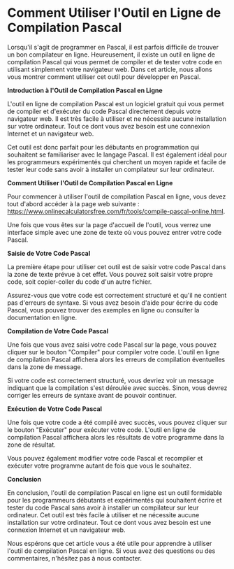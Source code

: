 Comment Utiliser l'Outil en Ligne de Compilation Pascal
=======================================================

Lorsqu'il s'agit de programmer en Pascal, il est parfois difficile de trouver un bon compilateur en ligne. Heureusement, il existe un outil en ligne de compilation Pascal qui vous permet de compiler et de tester votre code en utilisant simplement votre navigateur web. Dans cet article, nous allons vous montrer comment utiliser cet outil pour développer en Pascal.

**Introduction à l'Outil de Compilation Pascal en Ligne**

L'outil en ligne de compilation Pascal est un logiciel gratuit qui vous permet de compiler et d'exécuter du code Pascal directement depuis votre navigateur web. Il est très facile à utiliser et ne nécessite aucune installation sur votre ordinateur. Tout ce dont vous avez besoin est une connexion Internet et un navigateur web.

Cet outil est donc parfait pour les débutants en programmation qui souhaitent se familiariser avec le langage Pascal. Il est également idéal pour les programmeurs expérimentés qui cherchent un moyen rapide et facile de tester leur code sans avoir à installer un compilateur sur leur ordinateur.

**Comment Utiliser l'Outil de Compilation Pascal en Ligne**

Pour commencer à utiliser l'outil de compilation Pascal en ligne, vous devez tout d'abord accéder à la page web suivante : <https://www.onlinecalculatorsfree.com/fr/tools/compile-pascal-online.html>.

Une fois que vous êtes sur la page d'accueil de l'outil, vous verrez une interface simple avec une zone de texte où vous pouvez entrer votre code Pascal.

**Saisie de Votre Code Pascal**

La première étape pour utiliser cet outil est de saisir votre code Pascal dans la zone de texte prévue à cet effet. Vous pouvez soit saisir votre propre code, soit copier-coller du code d'un autre fichier.

Assurez-vous que votre code est correctement structuré et qu'il ne contient pas d'erreurs de syntaxe. Si vous avez besoin d'aide pour écrire du code Pascal, vous pouvez trouver des exemples en ligne ou consulter la documentation en ligne.

**Compilation de Votre Code Pascal**

Une fois que vous avez saisi votre code Pascal sur la page, vous pouvez cliquer sur le bouton "Compiler" pour compiler votre code. L'outil en ligne de compilation Pascal affichera alors les erreurs de compilation éventuelles dans la zone de message.

Si votre code est correctement structuré, vous devriez voir un message indiquant que la compilation s'est déroulée avec succès. Sinon, vous devrez corriger les erreurs de syntaxe avant de pouvoir continuer.

**Exécution de Votre Code Pascal**

Une fois que votre code a été compilé avec succès, vous pouvez cliquer sur le bouton "Exécuter" pour exécuter votre code. L'outil en ligne de compilation Pascal affichera alors les résultats de votre programme dans la zone de résultat.

Vous pouvez également modifier votre code Pascal et recompiler et exécuter votre programme autant de fois que vous le souhaitez.

**Conclusion**

En conclusion, l'outil de compilation Pascal en ligne est un outil formidable pour les programmeurs débutants et expérimentés qui souhaitent écrire et tester du code Pascal sans avoir à installer un compilateur sur leur ordinateur. Cet outil est très facile à utiliser et ne nécessite aucune installation sur votre ordinateur. Tout ce dont vous avez besoin est une connexion Internet et un navigateur web.

Nous espérons que cet article vous a été utile pour apprendre à utiliser l'outil de compilation Pascal en ligne. Si vous avez des questions ou des commentaires, n'hésitez pas à nous contacter.
